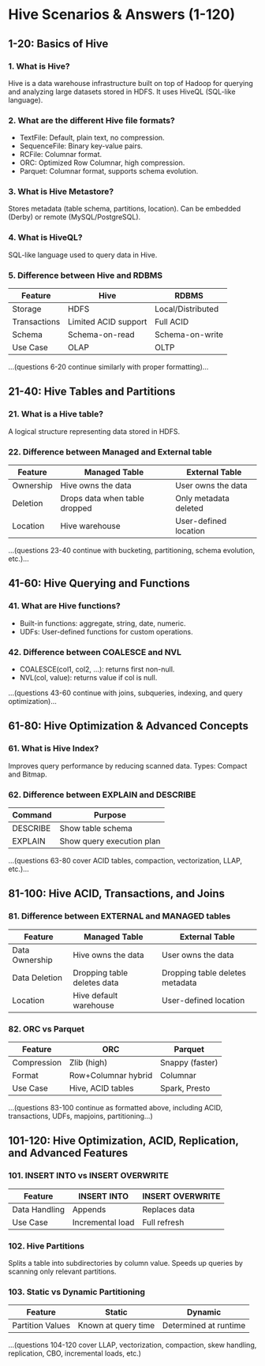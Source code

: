 # Hive Scenarios & Answers (1-120)

## 1-20: Basics of Hive

### 1. What is Hive?

Hive is a data warehouse infrastructure built on top of Hadoop for querying and analyzing large datasets stored in HDFS. It uses HiveQL (SQL-like language).

### 2. What are the different Hive file formats?

* TextFile: Default, plain text, no compression.
* SequenceFile: Binary key-value pairs.
* RCFile: Columnar format.
* ORC: Optimized Row Columnar, high compression.
* Parquet: Columnar format, supports schema evolution.

### 3. What is Hive Metastore?

Stores metadata (table schema, partitions, location). Can be embedded (Derby) or remote (MySQL/PostgreSQL).

### 4. What is HiveQL?

SQL-like language used to query data in Hive.

### 5. Difference between Hive and RDBMS

| Feature      | Hive                 | RDBMS             |
| ------------ | -------------------- | ----------------- |
| Storage      | HDFS                 | Local/Distributed |
| Transactions | Limited ACID support | Full ACID         |
| Schema       | Schema-on-read       | Schema-on-write   |
| Use Case     | OLAP                 | OLTP              |

...(questions 6-20 continue similarly with proper formatting)...

## 21-40: Hive Tables and Partitions

### 21. What is a Hive table?

A logical structure representing data stored in HDFS.

### 22. Difference between Managed and External table

| Feature   | Managed Table                 | External Table        |
| --------- | ----------------------------- | --------------------- |
| Ownership | Hive owns the data            | User owns the data    |
| Deletion  | Drops data when table dropped | Only metadata deleted |
| Location  | Hive warehouse                | User-defined location |

...(questions 23-40 continue with bucketing, partitioning, schema evolution, etc.)...

## 41-60: Hive Querying and Functions

### 41. What are Hive functions?

* Built-in functions: aggregate, string, date, numeric.
* UDFs: User-defined functions for custom operations.

### 42. Difference between COALESCE and NVL

* COALESCE(col1, col2, …): returns first non-null.
* NVL(col, value): returns value if col is null.

...(questions 43-60 continue with joins, subqueries, indexing, and query optimization)...

## 61-80: Hive Optimization & Advanced Concepts

### 61. What is Hive Index?

Improves query performance by reducing scanned data. Types: Compact and Bitmap.

### 62. Difference between EXPLAIN and DESCRIBE

| Command  | Purpose                   |
| -------- | ------------------------- |
| DESCRIBE | Show table schema         |
| EXPLAIN  | Show query execution plan |

...(questions 63-80 cover ACID tables, compaction, vectorization, LLAP, etc.)...

## 81-100: Hive ACID, Transactions, and Joins

### 81. Difference between EXTERNAL and MANAGED tables

| Feature        | Managed Table               | External Table                  |
| -------------- | --------------------------- | ------------------------------- |
| Data Ownership | Hive owns the data          | User owns the data              |
| Data Deletion  | Dropping table deletes data | Dropping table deletes metadata |
| Location       | Hive default warehouse      | User-defined location           |

### 82. ORC vs Parquet

| Feature     | ORC                 | Parquet         |
| ----------- | ------------------- | --------------- |
| Compression | Zlib (high)         | Snappy (faster) |
| Format      | Row+Columnar hybrid | Columnar        |
| Use Case    | Hive, ACID tables   | Spark, Presto   |

...(questions 83-100 continue as formatted above, including ACID, transactions, UDFs, mapjoins, partitioning...)

## 101-120: Hive Optimization, ACID, Replication, and Advanced Features

### 101. INSERT INTO vs INSERT OVERWRITE

| Feature       | INSERT INTO      | INSERT OVERWRITE |
| ------------- | ---------------- | ---------------- |
| Data Handling | Appends          | Replaces data    |
| Use Case      | Incremental load | Full refresh     |

### 102. Hive Partitions

Splits a table into subdirectories by column value. Speeds up queries by scanning only relevant partitions.

### 103. Static vs Dynamic Partitioning

| Feature          | Static              | Dynamic               |
| ---------------- | ------------------- | --------------------- |
| Partition Values | Known at query time | Determined at runtime |

...(questions 104-120 cover LLAP, vectorization, compaction, skew handling, replication, CBO, incremental loads, etc.)

